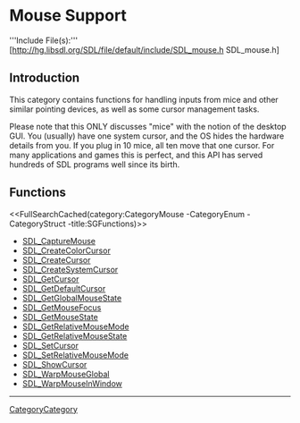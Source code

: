 
# Mouse Support

'''Include File(s):'''  [http://hg.libsdl.org/SDL/file/default/include/SDL_mouse.h SDL_mouse.h]

<!-- <span color="green">Alternate Include File:  [http://hg.libsdl.org/SDL/file/default/include/SDL_input.h SDL_input.h]</span> -->


## Introduction

This category contains functions for handling inputs from mice and other similar pointing devices, as well as some cursor management tasks.

Please note that this ONLY discusses "mice" with the notion of the desktop GUI. You (usually) have one system cursor, and the OS hides the hardware details from you. If you plug in 10 mice, all ten move that one cursor. For many applications and games this is perfect, and this API has served hundreds of SDL programs well since its birth.

<!-- #It's not the whole picture, though. If you want more lowlevel control, SDL offers a different API that gives you visibility into each input device, multi-touch interfaces, etc.  -->

<!-- #The other API is in [http://hg.libsdl.org/SDL/file/100f7ab48946/include/SDL_input.h SDL_input.h].  See [[CategoryInput|Input Device Support]] for more.   -->

<!-- #Those two APIs are incompatible, and you usually should not use both at the same time. But for legacy purposes, this API refers to a "mouse" when it actually means the system pointer and not a physical mouse. -->


<!-- #Remove this line and the ## below to use this markup if it becomes relevant to this category -->
<!-- #== Enumerations == -->
<!-- #<<FullSearchCached(category:CategoryEnum CategoryMouse -title:SGEnumerations)>> -->

<!-- #== Structures == -->
<!-- #<<FullSearchCached(category:CategoryStruct CategoryMouse -title:SGStructures)>> -->

## Functions
<<FullSearchCached(category:CategoryMouse -CategoryEnum -CategoryStruct -title:SGFunctions)>>

<!-- BEGIN CATEGORY LIST -->
- [SDL_CaptureMouse](SDL_CaptureMouse)
- [SDL_CreateColorCursor](SDL_CreateColorCursor)
- [SDL_CreateCursor](SDL_CreateCursor)
- [SDL_CreateSystemCursor](SDL_CreateSystemCursor)
- [SDL_GetCursor](SDL_GetCursor)
- [SDL_GetDefaultCursor](SDL_GetDefaultCursor)
- [SDL_GetGlobalMouseState](SDL_GetGlobalMouseState)
- [SDL_GetMouseFocus](SDL_GetMouseFocus)
- [SDL_GetMouseState](SDL_GetMouseState)
- [SDL_GetRelativeMouseMode](SDL_GetRelativeMouseMode)
- [SDL_GetRelativeMouseState](SDL_GetRelativeMouseState)
- [SDL_SetCursor](SDL_SetCursor)
- [SDL_SetRelativeMouseMode](SDL_SetRelativeMouseMode)
- [SDL_ShowCursor](SDL_ShowCursor)
- [SDL_WarpMouseGlobal](SDL_WarpMouseGlobal)
- [SDL_WarpMouseInWindow](SDL_WarpMouseInWindow)
<!-- END CATEGORY LIST -->

----
[CategoryCategory](CategoryCategory)
